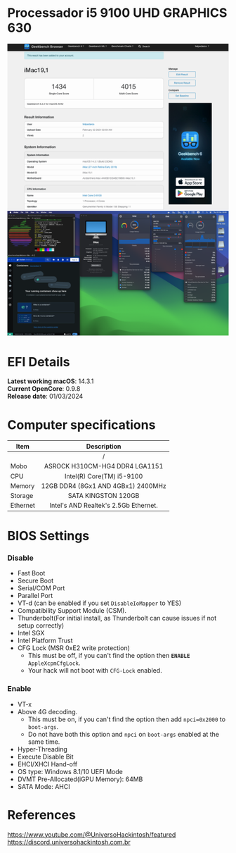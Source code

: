 # Processador i5 9100 UHD GRAPHICS 630
![overview-12 3](./photo.png)
![overview-12 4](./Geekbench.png)

# EFI Details
**Latest working macOS**: 14.3.1
<br>
**Current OpenCore**: 0.9.8
<br>
**Release date**: 01/03/2024

# Computer specifications
|Item|Description|
|-|:-------:|
||/
|Mobo|ASROCK H310CM-HG4 DDR4 LGA1151|
|CPU|Intel(R) Core(TM) i5-9100
|Memory|12GB DDR4 (8Gx1 AND 4GBx1) 2400MHz|
|Storage|SATA KINGSTON 120GB|
|Ethernet|Intel's AND Realtek's 2.5Gb Ethernet.

# BIOS Settings

### Disable
- Fast Boot
- Secure Boot
- Serial/COM Port
- Parallel Port
- VT-d (can be enabled if you set `DisableIoMapper` to YES)
- Compatibility Support Module (CSM).
- Thunderbolt(For initial install, as Thunderbolt can cause issues if not setup correctly)
- Intel SGX
- Intel Platform Trust
- CFG Lock (MSR 0xE2 write protection)
	- This must be off, if you can't find the option then **`ENABLE`** `AppleXcpmCfgLock`. 
	- Your hack will not boot with `CFG-Lock` enabled.

### Enable
- VT-x
- Above 4G decoding. 
	- This must be on, if you can't find the option then add `npci=0x2000` to `boot-args`. 
	- Do not have both this option and `npci` on `boot-args` enabled at the same time.
- Hyper-Threading
- Execute Disable Bit
- EHCI/XHCI Hand-off
- OS type: Windows 8.1/10 UEFI Mode
- DVMT Pre-Allocated(iGPU Memory): 64MB
- SATA Mode: AHCI

# References
https://www.youtube.com/@UniversoHackintosh/featured
<br>
https://discord.universohackintosh.com.br
